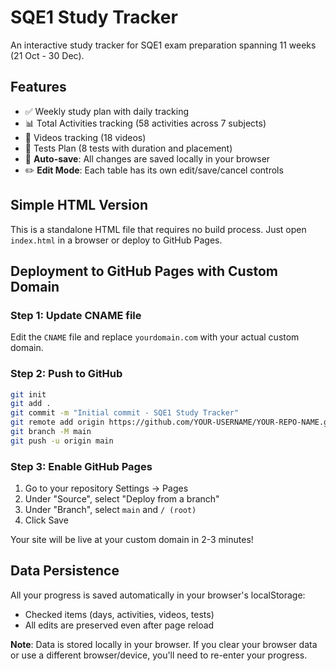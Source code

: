 # SQE1 Study Tracker

An interactive study tracker for SQE1 exam preparation spanning 11 weeks (21 Oct - 30 Dec).

## Features

- ✅ Weekly study plan with daily tracking
- 📊 Total Activities tracking (58 activities across 7 subjects)
- 🎥 Videos tracking (18 videos)
- 📝 Tests Plan (8 tests with duration and placement)
- 💾 **Auto-save**: All changes are saved locally in your browser
- ✏️ **Edit Mode**: Each table has its own edit/save/cancel controls

## Simple HTML Version

This is a standalone HTML file that requires no build process. Just open `index.html` in a browser or deploy to GitHub Pages.

## Deployment to GitHub Pages with Custom Domain

### Step 1: Update CNAME file
Edit the `CNAME` file and replace `yourdomain.com` with your actual custom domain.

### Step 2: Push to GitHub
```bash
git init
git add .
git commit -m "Initial commit - SQE1 Study Tracker"
git remote add origin https://github.com/YOUR-USERNAME/YOUR-REPO-NAME.git
git branch -M main
git push -u origin main
```

### Step 3: Enable GitHub Pages
1. Go to your repository Settings → Pages
2. Under "Source", select "Deploy from a branch"
3. Under "Branch", select `main` and `/ (root)`
4. Click Save

Your site will be live at your custom domain in 2-3 minutes!

## Data Persistence

All your progress is saved automatically in your browser's localStorage:
- Checked items (days, activities, videos, tests)
- All edits are preserved even after page reload

**Note**: Data is stored locally in your browser. If you clear your browser data or use a different browser/device, you'll need to re-enter your progress.
